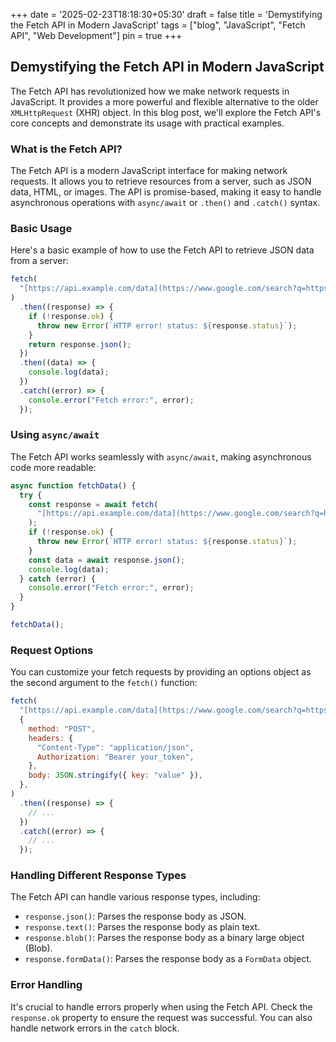 +++
date = '2025-02-23T18:18:30+05:30'
draft = false
title = 'Demystifying the Fetch API in Modern JavaScript'
tags = ["blog", "JavaScript", "Fetch API", "Web Development"]
pin = true
+++

## Demystifying the Fetch API in Modern JavaScript

<!--more-->

The Fetch API has revolutionized how we make network requests in JavaScript. It provides a more powerful and flexible alternative to the older `XMLHttpRequest` (XHR) object. In this blog post, we'll explore the Fetch API's core concepts and demonstrate its usage with practical examples.

### What is the Fetch API?

The Fetch API is a modern JavaScript interface for making network requests. It allows you to retrieve resources from a server, such as JSON data, HTML, or images. The API is promise-based, making it easy to handle asynchronous operations with `async/await` or `.then()` and `.catch()` syntax.

### Basic Usage

Here's a basic example of how to use the Fetch API to retrieve JSON data from a server:

```javascript
fetch(
  "[https://api.example.com/data](https://www.google.com/search?q=https://api.example.com/data)",
)
  .then((response) => {
    if (!response.ok) {
      throw new Error(`HTTP error! status: ${response.status}`);
    }
    return response.json();
  })
  .then((data) => {
    console.log(data);
  })
  .catch((error) => {
    console.error("Fetch error:", error);
  });
```

### Using `async/await`

The Fetch API works seamlessly with `async/await`, making asynchronous code more readable:

```javascript
async function fetchData() {
  try {
    const response = await fetch(
      "[https://api.example.com/data](https://www.google.com/search?q=https://api.example.com/data)",
    );
    if (!response.ok) {
      throw new Error(`HTTP error! status: ${response.status}`);
    }
    const data = await response.json();
    console.log(data);
  } catch (error) {
    console.error("Fetch error:", error);
  }
}

fetchData();
```

### Request Options

You can customize your fetch requests by providing an options object as the second argument to the `fetch()` function:

```javascript
fetch(
  "[https://api.example.com/data](https://www.google.com/search?q=https://api.example.com/data)",
  {
    method: "POST",
    headers: {
      "Content-Type": "application/json",
      Authorization: "Bearer your_token",
    },
    body: JSON.stringify({ key: "value" }),
  },
)
  .then((response) => {
    // ...
  })
  .catch((error) => {
    // ...
  });
```

### Handling Different Response Types

The Fetch API can handle various response types, including:

- `response.json()`: Parses the response body as JSON.
- `response.text()`: Parses the response body as plain text.
- `response.blob()`: Parses the response body as a binary large object (Blob).
- `response.formData()`: Parses the response body as a `FormData` object.

### Error Handling

It's crucial to handle errors properly when using the Fetch API. Check the `response.ok` property to ensure the request was successful. You can also handle network errors in the `catch` block.
